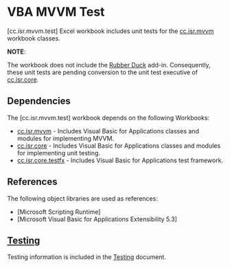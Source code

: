 # VBA MVVM Test

[cc.isr.mvvm.test] Excel workbook includes unit tests for the [cc.isr.mvvm] workbook classes.

__NOTE__:

The workbook does not include the [Rubber Duck] add-in. Consequently, these unit tests are pending conversion to the 
unit test executive of [cc.isr.core].

## Dependencies

The [cc.isr.mvvm.test] workbook depends on the following Workbooks:

* [cc.isr.mvvm] - Includes Visual Basic for Applications classes and modules for implementing MVVM.
* [cc.isr.core] - Includes Visual Basic for Applications classes and modules for implementing unit testing.
* [cc.isr.core.testfx] - Includes Visual Basic for Applications test framework.

## References

The following object libraries are used as references:

* [Microsoft Scripting Runtime]
* [Microsoft Visual Basic for Applications Extensibility 5.3]

## [Testing]

Testing information is included in the [Testing] document.

[cc.isr.mvvm]: https://github.com/ATECoder/vba.mvvm
[cc.isr.mvvm.demo]: https://github.com/ATECoder/vba.mvvm/src/demo
[Testing]: ./cc.isr.mvvm.demo.testing.md
[cc.isr.core]: https://github.com/ATECoder/vba.core/src/test
[cc.isr.core.testfx]: https://github.com/ATECoder/vba.core/src/testfx

[ISR]: https://www.integratedscientificresources.com
[Rubber Duck]: https://www.rubberduckvba.com
